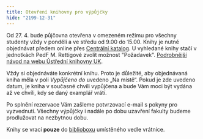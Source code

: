 ```yaml
---
title: Otevření knihovny pro výpůjčky
hide: "2199-12-31"
---
```


Od 27. 4. bude půjčovna otevřena v omezeném režimu pro všechny studenty
vždy v pondělí a ve středu od 9.00 do 15.00. Knihy je nutné objednávat
předem online přes [Centrální katalog](https://ckis.cuni.cz). U vyhledané knihy stačí v
jednotkách PedF M. Rettigové zvolit možnost "Požadavek". [Podrobnější návod na
webu Ústřední knihovny UK](https://alephuk.cuni.cz/CKIS-10.html). 

Vždy si objednáváte konkrétní knihu. Proto je důležité, aby objednávaná kniha
měla v poli *Vypůjčeno do* uvedeno „Na místě“. Pokud je zde uvedeno datum, je
kniha v současné chvíli vypůjčena a bude Vám moci být vydána až ve chvíli, kdy
se daný examplář vrátí. 

Po splnění rezervace Vám zašleme potvrzovací e-mail s pokyny pro vyzvednutí. Všechny výpůjčky i
nadále po dobu uzavření fakulty budeme prodlužovat na nezbytnou dobu. 

Knihy se vrací **pouze** do
[biblioboxu](https://knihovna.pedf.cuni.cz/bibliobox.html) umístěného vedle
vrátnice.
